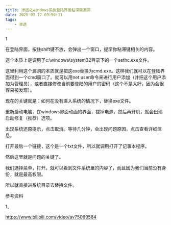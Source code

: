```yaml
---
title: 渗透之windows系统登陆界面粘滞键漏洞
date: 2020-03-17 09:50:11
tags:
	- 渗透
---
```


1

在登陆界面，按住shift键不放，会弹出一个窗口，提示你粘滞键相关的内容。

这个本质上是调用了c:\windows\system32目录下的一个sethc.exe文件。

这里利用这个漏洞的本质就是把这exe替换为cmd.exe。这样我们就可以在登陆界面得到一个cmd窗口了。就可以用net user命令来进行用户添加（并把这个用户添加为管理员），或者直接修改当前要登陆的用户的密码（这个不是太好，因为会很容易被发现）。

现在的关键就是：如何在没有进入系统的情况下，替换exe文件。

重新启动电脑，在windows界面动画的界面，拔掉电源，然后再开机，就会出现启动修复（推荐）选项。

出现系统还原提示，点击取消。等待几分钟，会出现问题原因，点击查看详细信息。

打开最后一个链接，这个是一个txt文件，所以就调用打开了记事本程序。

然后这里就是问题的关键了。

我们选择菜单，打开。就可以看到文件系统里的内容了，而且因为我们当前没有身份，就是最高权限。

所以就直接进系统目录去替换文件。



参考资料

1、

https://www.bilibili.com/video/av75069584
